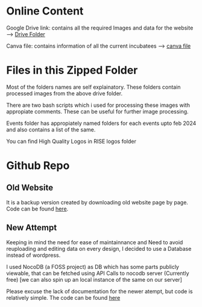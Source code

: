 # Online Content

Google Drive link: contains all the required Images and data for the website --> [Drive Folder](https://drive.google.com/drive/folders/1DQDs79HZ_t8vh_5HEimSWyTGbinEG8T2?usp=sharing_eip_m&ts=65ca12dd)

Canva file: contains information of all the current incubatees --> [canva file](https://www.canva.com/design/DAGEdPcO6cE/y2GW3alj40rqhQqSMOPInQ/edit)

# Files in this Zipped Folder

Most of the folders names are self explainatory. These folders contain processed images from the above drive folder.

There are two bash scripts which i used for processing these images with appropiate comments. These can be useful for further image processing.

Events folder has appropiately named folders for each events upto feb 2024 and also contains a list of the same.

You can find High Quality Logos in RISE logos folder

# Github Repo

## Old Website

It is a backup version created by downloading old website page by page. Code can be found [here](https://github.com/amar567/rise_website/tree/main/OLD).

## New Attempt

Keeping in mind the need for ease of maintainnance and Need to avoid reuploading and editing data on every design, I decided to use a Database instead of wordpress.

I used NocoDB (a FOSS project) as DB which has some parts publicly viewable, that can be fetched using API Calls to nocodb server (Currently free) [we can also spin up an local instance of the same on our server]

Please excuse the lack of documentation for the newer atempt, but code is relatively simple. The code can be found [here](https://github.com/amar567/rise_website/tree/main/NEW/newNew)